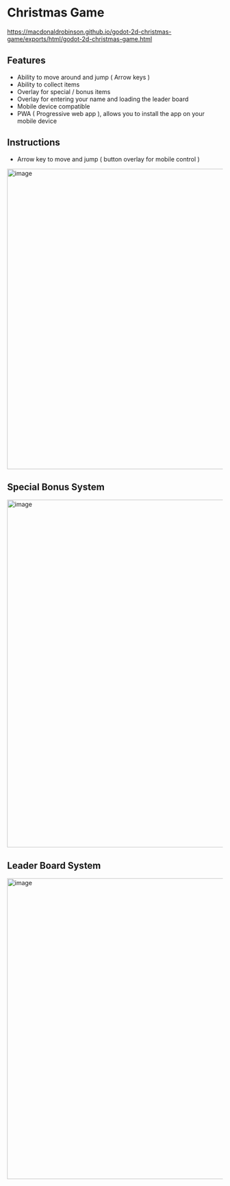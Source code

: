 # Christmas Game
https://macdonaldrobinson.github.io/godot-2d-christmas-game/exports/html/godot-2d-christmas-game.html

## Features
- Ability to move around and jump ( Arrow keys )
- Ability to collect items
- Overlay for special / bonus items
- Overlay for entering your name and loading the leader board
- Mobile device compatible
- PWA ( Progressive web app ), allows you to install the app on your mobile device

## Instructions
- Arrow key to move and jump ( button overlay for mobile control )

<img width="1417" height="700" alt="image" src="https://github.com/user-attachments/assets/a98d7b2c-d1f9-44a0-8746-1f5ba9f7bf72" />

## Special Bonus System
<img width="1414" height="810" alt="image" src="https://github.com/user-attachments/assets/d47f6a80-c470-4906-8be5-b7ada84c9619" />

## Leader Board System
<img width="1418" height="701" alt="image" src="https://github.com/user-attachments/assets/e1e3a830-714a-43c8-ab00-13ccf2d25aa4" />

